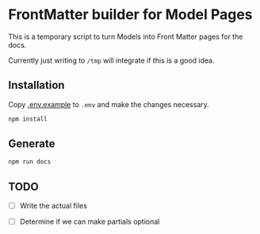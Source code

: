 # FrontMatter builder for Model Pages

This is a temporary script to turn Models into Front Matter pages for the docs.

Currently just writing to `/tmp` will integrate if this is a good idea.


## Installation

Copy [.env.example](./.env.example) to `.env` and make the changes necessary.

```bash
npm install
```

## Generate

```bash
npm run docs
```

## TODO

- [ ] Write the actual files
- [ ] Determine if we can make partials optional

